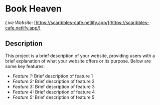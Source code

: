 # Book Heaven

*Live Website:* [https://scaribbles-cafe.netlify.app/](https://scaribbles-cafe.netlify.app/)

## Description

This project is a brief description of your website, providing users with a brief explanation of what your website offers or its purpose. Below are some key features:

- *Feature 1:* Brief description of feature 1
- *Feature 2:* Brief description of feature 2
- *Feature 3:* Brief description of feature 3
- *Feature 4:* Brief description of feature 4
- *Feature 5:* Brief description of feature 5
